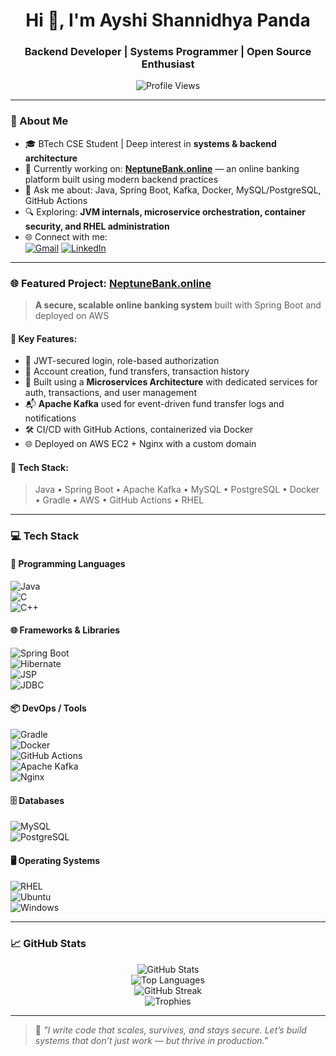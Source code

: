 <h1 align="center">Hi 👋, I'm Ayshi Shannidhya Panda</h1>
<h3 align="center">Backend Developer | Systems Programmer | Open Source Enthusiast</h3>

<p align="center">
  <img src="https://komarev.com/ghpvc/?username=A-Shannidhya&label=Profile%20Views&color=blueviolet&style=flat-square" alt="Profile Views" />
</p>

---

### 🧠 About Me
- 🎓 BTech CSE Student | Deep interest in **systems & backend architecture**
- 💼 Currently working on: [**NeptuneBank.online**](https://neptunebank.online) — an online banking platform built using modern backend practices
- 💬 Ask me about: Java, Spring Boot, Kafka, Docker, MySQL/PostgreSQL, GitHub Actions
- 🔍 Exploring: **JVM internals, microservice orchestration, container security, and RHEL administration**
- 🌐 Connect with me:  
  [![Gmail](https://img.shields.io/badge/Gmail-D14836?style=for-the-badge&logo=gmail&logoColor=white)](mailto:asp45624@gmail.com)
  [![LinkedIn](https://img.shields.io/badge/LinkedIn-0077B5?style=for-the-badge&logo=linkedin&logoColor=white)](https://www.linkedin.com/in/ayshi-shannidhya-panda-b68713294/)
  
---

### 🌐 Featured Project: [NeptuneBank.online](https://neptunebank.online)

> **A secure, scalable online banking system** built with Spring Boot and deployed on AWS

#### 🔑 Key Features:
- 🔐 JWT-secured login, role-based authorization
- 🧾 Account creation, fund transfers, transaction history
- 🧱 Built using a **Microservices Architecture** with dedicated services for auth, transactions, and user management
- 📬 **Apache Kafka** used for event-driven fund transfer logs and notifications
- 🛠️ CI/CD with GitHub Actions, containerized via Docker
- 🌐 Deployed on AWS EC2 + Nginx with a custom domain

#### 🧰 Tech Stack:
> Java • Spring Boot • Apache Kafka • MySQL • PostgreSQL • Docker • Gradle • AWS • GitHub Actions • RHEL

---

### 💻 Tech Stack

#### 💾 Programming Languages  
![Java](https://img.shields.io/badge/Java-ED8B00?style=flat&logo=java)  
![C](https://img.shields.io/badge/C-00599C?style=flat&logo=c)  
![C++](https://img.shields.io/badge/C++-00599C?style=flat&logo=cplusplus)

#### 🌐 Frameworks & Libraries  
![Spring Boot](https://img.shields.io/badge/Spring_Boot-6DB33F?style=flat&logo=spring-boot)  
![Hibernate](https://img.shields.io/badge/Hibernate-59666C?style=flat&logo=hibernate)  
![JSP](https://img.shields.io/badge/JSP-007396?style=flat&logo=java)  
![JDBC](https://img.shields.io/badge/JDBC-007396?style=flat&logo=java)

#### 📦 DevOps / Tools  
![Gradle](https://img.shields.io/badge/Gradle-02303A?style=flat&logo=gradle)  
![Docker](https://img.shields.io/badge/Docker-2496ED?style=flat&logo=docker)  
![GitHub Actions](https://img.shields.io/badge/GitHub_Actions-2088FF?style=flat&logo=github-actions)  
![Apache Kafka](https://img.shields.io/badge/Kafka-231F20?style=flat&logo=apache-kafka)  
![Nginx](https://img.shields.io/badge/Nginx-009639?style=flat&logo=nginx)

#### 🗄️ Databases  
![MySQL](https://img.shields.io/badge/MySQL-4479A1?style=flat&logo=mysql)  
![PostgreSQL](https://img.shields.io/badge/PostgreSQL-336791?style=flat&logo=postgresql)

#### 🖥️ Operating Systems  
![RHEL](https://img.shields.io/badge/RHEL-EE0000?style=flat&logo=redhat&logoColor=white)  
![Ubuntu](https://img.shields.io/badge/Ubuntu-E95420?style=flat&logo=ubuntu)  
![Windows](https://img.shields.io/badge/Windows-0078D6?style=flat&logo=windows)

---

### 📈 GitHub Stats

<p align="center">
  <img src="https://github-readme-stats.vercel.app/api?username=A-Shannidhya&show_icons=true&theme=tokyonight&include_all_commits=true&count_private=true&hide_border=true" alt="GitHub Stats" />
  <br/>
  <img src="https://github-readme-stats.vercel.app/api/top-langs/?username=A-Shannidhya&layout=compact&theme=tokyonight&hide_border=true" alt="Top Languages" />
  <br/>
  <img src="https://github-readme-streak-stats.herokuapp.com/?user=A-Shannidhya&theme=tokyonight&hide_border=true" alt="GitHub Streak" />
  <br/>
  <img src="https://github-profile-trophy.vercel.app/?username=A-Shannidhya&theme=tokyonight&no-frame=true&column=7" alt="Trophies" />
</p>

---


> 🧠 *"I write code that scales, survives, and stays secure. Let’s build systems that don’t just work — but thrive in production."*

